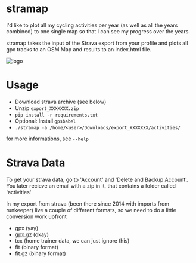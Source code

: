 # stramap

I'd like to plot all my cycling activities per year (as well as all the years combined) to one single map so
that I can see my progress over the years.

stramap takes the input of the Strava export from your profile and plots all
gpx tracks to an OSM Map and results to an index.html file.

![logo](demo.png)

# Usage

* Download strava archive (see below)
* Unzip `export_XXXXXXX.zip`
* `pip install -r requirements.txt`
* Optional: Install `gpsbabel`
* `./stramap -a /home/<user>/Downloads/export_XXXXXXX/activities/`

for more informations, see `--help`

# Strava Data

To get your strava data, go to 'Account' and 'Delete and Backup Account'. You
later recieve an email with a zip in it, that contains a folder called
'activities'

In my export from strava (been there since 2014 with imports from runkeeper)
live a couple of different formats, so we need to do a little conversion
work upfront

* gpx (yay)
* gpx.gz (okay)
* tcx (home trainer data, we can just ignore this)
* fit (binary format)
* fit.gz (binary format)
